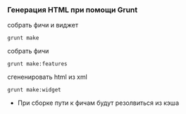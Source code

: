

### Генерация HTML при помощи Grunt ###

собрать фичи и виджет
```
grunt make
```
собрать фичи
```
grunt make:features
```
сгененировать html из xml
```
grunt make:widget
```
* При сборке пути к фичам будут резолвиться из кэша
